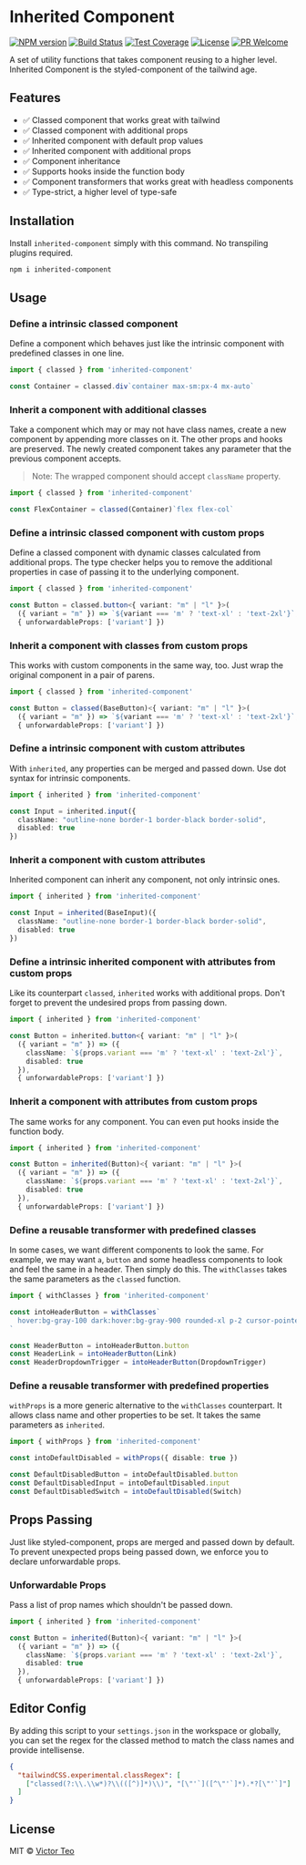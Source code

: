 Inherited Component
===================
[![NPM version][npm-image]][npm-url]
[![Build Status][github-ci-image]][github-ci-url]
[![Test Coverage][cov-image]][cov-url]
[![License][license-image]][license-url]
[![PR Welcome][pr-image]][pr-url]

A set of utility functions that takes component reusing to a higher level.
Inherited Component is the styled-component of the tailwind age.

## Features

* ✅ Classed component that works great with tailwind
* ✅ Classed component with additional props
* ✅ Inherited component with default prop values
* ✅ Inherited component with additional props
* ✅ Component inheritance
* ✅ Supports hooks inside the function body
* ✅ Component transformers that works great with headless components
* ✅ Type-strict, a higher level of type-safe

## Installation

Install `inherited-component` simply with this command. No transpiling plugins
required.

```sh
npm i inherited-component
```

## Usage

### Define a intrinsic classed component

Define a component which behaves just like the intrinsic component with
predefined classes in one line.

```ts
import { classed } from 'inherited-component'

const Container = classed.div`container max-sm:px-4 mx-auto`
```

### Inherit a component with additional classes

Take a component which may or may not have class names, create a new component
by appending more classes on it. The other props and hooks are preserved. The
newly created component takes any parameter that the previous component
accepts.

> Note: The wrapped component should accept `className` property.

```ts
import { classed } from 'inherited-component'

const FlexContainer = classed(Container)`flex flex-col`
```

### Define a intrinsic classed component with custom props

Define a classed component with dynamic classes calculated from additional
props. The type checker helps you to remove the additional properties in case
of passing it to the underlying component.

```ts
import { classed } from 'inherited-component'

const Button = classed.button<{ variant: "m" | "l" }>(
  ({ variant = "m" }) => `${variant === 'm' ? 'text-xl' : 'text-2xl'}`,
  { unforwardableProps: ['variant'] })
```

### Inherit a component with classes from custom props

This works with custom components in the same way, too. Just wrap the original
component in a pair of parens.

```ts
import { classed } from 'inherited-component'

const Button = classed(BaseButton)<{ variant: "m" | "l" }>(
  ({ variant = "m" }) => `${variant === 'm' ? 'text-xl' : 'text-2xl'}`,
  { unforwardableProps: ['variant'] })
```

### Define a intrinsic component with custom attributes

With `inherited`, any properties can be merged and passed down. Use dot syntax
for intrinsic components.

```ts
import { inherited } from 'inherited-component'

const Input = inherited.input({
  className: "outline-none border-1 border-black border-solid",
  disabled: true
})
```

### Inherit a component with custom attributes

Inherited component can inherit any component, not only intrinsic ones.

```ts
import { inherited } from 'inherited-component'

const Input = inherited(BaseInput)({
  className: "outline-none border-1 border-black border-solid",
  disabled: true
})
```

### Define a intrinsic inherited component with attributes from custom props

Like its counterpart `classed`, `inherited` works with additional props. Don't
forget to prevent the undesired props from passing down.

```ts
import { inherited } from 'inherited-component'

const Button = inherited.button<{ variant: "m" | "l" }>(
  ({ variant = "m" }) => ({
    className: `${props.variant === 'm' ? 'text-xl' : 'text-2xl'}`,
    disabled: true
  }),
  { unforwardableProps: ['variant'] })
```

### Inherit a component with attributes from custom props

The same works for any component. You can even put hooks inside the function
body.

```ts
import { inherited } from 'inherited-component'

const Button = inherited(Button)<{ variant: "m" | "l" }>(
  ({ variant = "m" }) => ({
    className: `${props.variant === 'm' ? 'text-xl' : 'text-2xl'}`,
    disabled: true
  }),
  { unforwardableProps: ['variant'] })
```

### Define a reusable transformer with predefined classes

In some cases, we want different components to look the same. For example, we
may want `a`, `button` and some headless components to look and feel the same
in a header. Then simply do this. The `withClasses` takes the same parameters
as the `classed` function.

```ts
import { withClasses } from 'inherited-component'

const intoHeaderButton = withClasses`
  hover:bg-gray-100 dark:hover:bg-gray-900 rounded-xl p-2 cursor-pointer
`

const HeaderButton = intoHeaderButton.button
const HeaderLink = intoHeaderButton(Link)
const HeaderDropdownTrigger = intoHeaderButton(DropdownTrigger)
```

### Define a reusable transformer with predefined properties

`withProps` is a more generic alternative to the `withClasses` counterpart. It
allows class name and other properties to be set. It takes the same parameters
as `inherited`.

```ts
import { withProps } from 'inherited-component'

const intoDefaultDisabled = withProps({ disable: true })

const DefaultDisabledButton = intoDefaultDisabled.button
const DefaultDisabledInput = intoDefaultDisabled.input
const DefaultDisabledSwitch = intoDefaultDisabled(Switch)
```

## Props Passing

Just like styled-component, props are merged and passed down by default. To
prevent unexpected props being passed down, we enforce you to declare
unforwardable props.

### Unforwardable Props

Pass a list of prop names which shouldn't be passed down.

```ts
import { inherited } from 'inherited-component'

const Button = inherited(Button)<{ variant: "m" | "l" }>(
  ({ variant = "m" }) => ({
    className: `${props.variant === 'm' ? 'text-xl' : 'text-2xl'}`,
    disabled: true
  }),
  { unforwardableProps: ['variant'] })
```

## Editor Config

By adding this script to your `settings.json` in the workspace or globally, you
can set the regex for the classed method to match the class names and provide
intellisense.

```json
{
  "tailwindCSS.experimental.classRegex": [
    ["classed(?:\\.\\w*)?\\(([^)]*)\\)", "[\"'`]([^\"'`]*).*?[\"'`]"]
  ]
}
```

## License

MIT © [Victor Teo][license-url]

[npm-image]: https://img.shields.io/npm/v/inherited-component.svg?style=flat-square&color=ff69b4&logo=react
[npm-url]: https://npmjs.org/package/inherited-component
[github-ci-image]: https://img.shields.io/github/actions/workflow/status/victorteokw/inherited-component/CI.yml.svg?style=flat-square&color=green&logo=github
[github-ci-url]: https://github.com/victorteokw/inherited-component/actions/
[cov-image]: https://img.shields.io/codecov/c/github/victorteokw/inherited-component/main.svg?style=flat-square&logo=codecov
[cov-url]: https://codecov.io/gh/victorteokw/inherited-component
[license-image]: https://img.shields.io/github/license/victorteokw/inherited-component.svg?style=flat-square&color=blue
[license-url]: https://github.com/victorteokw/inherited-component/blob/master/LICENSE
[pr-image]: https://img.shields.io/badge/PRs-welcome-brightgreen.svg?style=flat-square&color=orange
[pr-url]: https://github.com/victorteokw/inherited-component/blob/master/CONTRIBUTING.md
